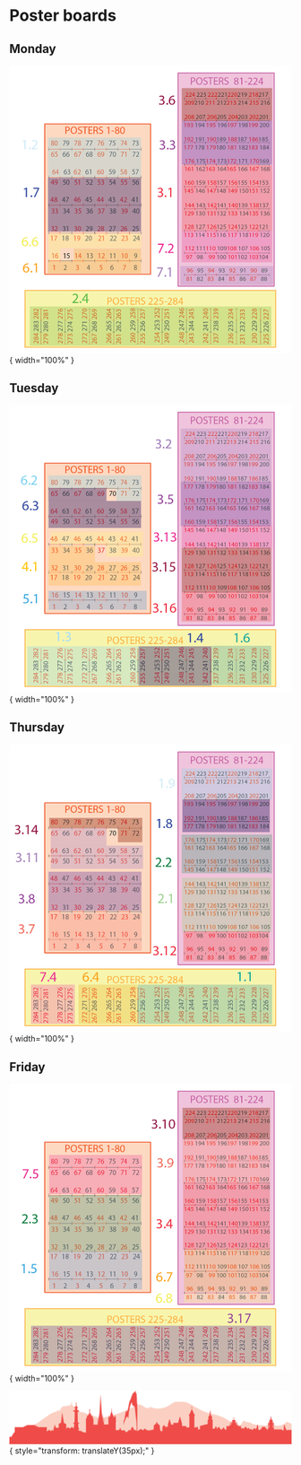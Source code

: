 # Poster boards

## Monday

![posters_Monday](img/IAVCEI25_Poster_map_Monday.png){ width="100%" }

## Tuesday

![posters_Tuesday](img/IAVCEI25_Poster_map_Tuesday.png){ width="100%" }

## Thursday

![posters_Thursday](img/IAVCEI25_Poster_map_Thursday.png){ width="100%" }

## Friday

![posters_Friday](img/IAVCEI25_Poster_map_Friday.png){ width="100%" }

![Footer](img/footer.png){  style="transform: translateY(35px);" }